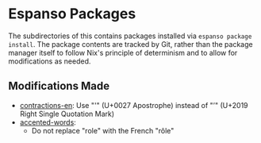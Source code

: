 # Espanso Packages

The subdirectories of this contains packages installed via `espanso package install`. The
package contents are tracked by Git, rather than the package manager itself to follow Nix's
principle of determinism and to allow for modifications as needed.

## Modifications Made

- [contractions-en](contractions-en/package.yml): Use "'" (U+0027 Apostrophe) instead of "’" (U+2019 Right Single Quotation Mark)
- [accented-words](accented-words/package.yml):
  - Do not replace "role" with the French "rôle"
